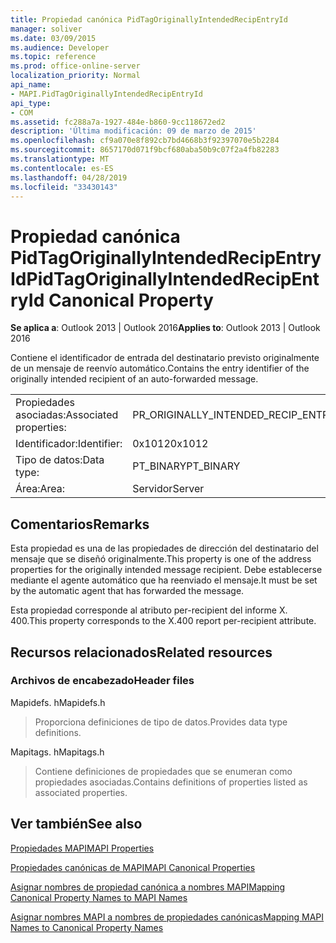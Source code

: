 ```yaml
---
title: Propiedad canónica PidTagOriginallyIntendedRecipEntryId
manager: soliver
ms.date: 03/09/2015
ms.audience: Developer
ms.topic: reference
ms.prod: office-online-server
localization_priority: Normal
api_name:
- MAPI.PidTagOriginallyIntendedRecipEntryId
api_type:
- COM
ms.assetid: fc288a7a-1927-484e-b860-9cc118672ed2
description: 'Última modificación: 09 de marzo de 2015'
ms.openlocfilehash: cf9a070e8f892cb7bd4668b3f92397070e5b2284
ms.sourcegitcommit: 8657170d071f9bcf680aba50b9c07f2a4fb82283
ms.translationtype: MT
ms.contentlocale: es-ES
ms.lasthandoff: 04/28/2019
ms.locfileid: "33430143"
---
```

# <a name="pidtagoriginallyintendedrecipentryid-canonical-property"></a><span data-ttu-id="c034f-103">Propiedad canónica PidTagOriginallyIntendedRecipEntryId</span><span class="sxs-lookup"><span data-stu-id="c034f-103">PidTagOriginallyIntendedRecipEntryId Canonical Property</span></span>

  
  
<span data-ttu-id="c034f-104">**Se aplica a**: Outlook 2013 | Outlook 2016</span><span class="sxs-lookup"><span data-stu-id="c034f-104">**Applies to**: Outlook 2013 | Outlook 2016</span></span> 
  
<span data-ttu-id="c034f-105">Contiene el identificador de entrada del destinatario previsto originalmente de un mensaje de reenvío automático.</span><span class="sxs-lookup"><span data-stu-id="c034f-105">Contains the entry identifier of the originally intended recipient of an auto-forwarded message.</span></span>
  
|||
|:-----|:-----|
|<span data-ttu-id="c034f-106">Propiedades asociadas:</span><span class="sxs-lookup"><span data-stu-id="c034f-106">Associated properties:</span></span>  <br/> |<span data-ttu-id="c034f-107">PR_ORIGINALLY_INTENDED_RECIP_ENTRYID</span><span class="sxs-lookup"><span data-stu-id="c034f-107">PR_ORIGINALLY_INTENDED_RECIP_ENTRYID</span></span>  <br/> |
|<span data-ttu-id="c034f-108">Identificador:</span><span class="sxs-lookup"><span data-stu-id="c034f-108">Identifier:</span></span>  <br/> |<span data-ttu-id="c034f-109">0x1012</span><span class="sxs-lookup"><span data-stu-id="c034f-109">0x1012</span></span>  <br/> |
|<span data-ttu-id="c034f-110">Tipo de datos:</span><span class="sxs-lookup"><span data-stu-id="c034f-110">Data type:</span></span>  <br/> |<span data-ttu-id="c034f-111">PT_BINARY</span><span class="sxs-lookup"><span data-stu-id="c034f-111">PT_BINARY</span></span>  <br/> |
|<span data-ttu-id="c034f-112">Área:</span><span class="sxs-lookup"><span data-stu-id="c034f-112">Area:</span></span>  <br/> |<span data-ttu-id="c034f-113">Servidor</span><span class="sxs-lookup"><span data-stu-id="c034f-113">Server</span></span>  <br/> |
   
## <a name="remarks"></a><span data-ttu-id="c034f-114">Comentarios</span><span class="sxs-lookup"><span data-stu-id="c034f-114">Remarks</span></span>

<span data-ttu-id="c034f-115">Esta propiedad es una de las propiedades de dirección del destinatario del mensaje que se diseñó originalmente.</span><span class="sxs-lookup"><span data-stu-id="c034f-115">This property is one of the address properties for the originally intended message recipient.</span></span> <span data-ttu-id="c034f-116">Debe establecerse mediante el agente automático que ha reenviado el mensaje.</span><span class="sxs-lookup"><span data-stu-id="c034f-116">It must be set by the automatic agent that has forwarded the message.</span></span>
  
<span data-ttu-id="c034f-117">Esta propiedad corresponde al atributo per-recipient del informe X. 400.</span><span class="sxs-lookup"><span data-stu-id="c034f-117">This property corresponds to the X.400 report per-recipient attribute.</span></span>
  
## <a name="related-resources"></a><span data-ttu-id="c034f-118">Recursos relacionados</span><span class="sxs-lookup"><span data-stu-id="c034f-118">Related resources</span></span>

### <a name="header-files"></a><span data-ttu-id="c034f-119">Archivos de encabezado</span><span class="sxs-lookup"><span data-stu-id="c034f-119">Header files</span></span>

<span data-ttu-id="c034f-120">Mapidefs. h</span><span class="sxs-lookup"><span data-stu-id="c034f-120">Mapidefs.h</span></span>
  
> <span data-ttu-id="c034f-121">Proporciona definiciones de tipo de datos.</span><span class="sxs-lookup"><span data-stu-id="c034f-121">Provides data type definitions.</span></span>
    
<span data-ttu-id="c034f-122">Mapitags. h</span><span class="sxs-lookup"><span data-stu-id="c034f-122">Mapitags.h</span></span>
  
> <span data-ttu-id="c034f-123">Contiene definiciones de propiedades que se enumeran como propiedades asociadas.</span><span class="sxs-lookup"><span data-stu-id="c034f-123">Contains definitions of properties listed as associated properties.</span></span>
    
## <a name="see-also"></a><span data-ttu-id="c034f-124">Ver también</span><span class="sxs-lookup"><span data-stu-id="c034f-124">See also</span></span>



[<span data-ttu-id="c034f-125">Propiedades MAPI</span><span class="sxs-lookup"><span data-stu-id="c034f-125">MAPI Properties</span></span>](mapi-properties.md)
  
[<span data-ttu-id="c034f-126">Propiedades canónicas de MAPI</span><span class="sxs-lookup"><span data-stu-id="c034f-126">MAPI Canonical Properties</span></span>](mapi-canonical-properties.md)
  
[<span data-ttu-id="c034f-127">Asignar nombres de propiedad canónica a nombres MAPI</span><span class="sxs-lookup"><span data-stu-id="c034f-127">Mapping Canonical Property Names to MAPI Names</span></span>](mapping-canonical-property-names-to-mapi-names.md)
  
[<span data-ttu-id="c034f-128">Asignar nombres MAPI a nombres de propiedades canónicas</span><span class="sxs-lookup"><span data-stu-id="c034f-128">Mapping MAPI Names to Canonical Property Names</span></span>](mapping-mapi-names-to-canonical-property-names.md)

